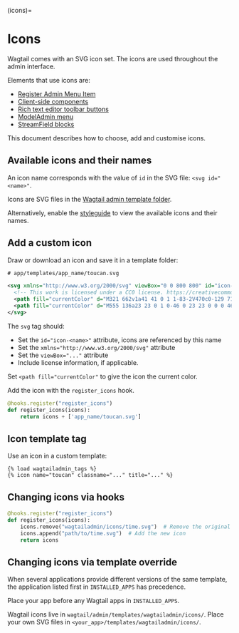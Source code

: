 (icons)=

# Icons

Wagtail comes with an SVG icon set. The icons are used throughout the admin interface.

Elements that use icons are:

-   [Register Admin Menu Item](register_admin_menu_item)
-   [Client-side components](extending_clientside_components)
-   [Rich text editor toolbar buttons](extending_the_draftail_editor)
-   [ModelAdmin menu](modeladmin_menu_icon)
-   [StreamField blocks](custom_streamfield_blocks)

This document describes how to choose, add and customise icons.

## Available icons and their names

An icon name corresponds with the value of `id` in the SVG file: `<svg id="<name>"`.

Icons are SVG files in the [Wagtail admin template folder](https://github.com/wagtail/wagtail/tree/main/wagtail/admin/templates/wagtailadmin/icons).

Alternatively, enable the [styleguide](styleguide) to view the available icons and their names.

## Add a custom icon

Draw or download an icon and save it in a template folder:

```xml
# app/templates/app_name/toucan.svg

<svg xmlns="http://www.w3.org/2000/svg" viewBox="0 0 800 800" id="icon-toucan">
  <!-- This work is licensed under a CC0 license. https://creativecommons.org/publicdomain/zero/1.0/ -->
  <path fill="currentColor" d="M321 662v1a41 41 0 1 1-83-2V470c0-129 71-221 222-221 122 0 153-42 153-93 0-34-18-60-53-72v-4c147 23 203 146 203 257 0 107-80 247-277 247v79a41 41 0 1 1-82-1v46a41 41 0 0 1-83 0v-46Z"/>
  <path fill="currentColor" d="M555 136a23 23 0 1 0-46 0 23 23 0 0 0 46 0Zm-69-57H175c-60 0-137 36-137 145l9-8 367 6 72 18V79Z"/>
</svg>
```

The `svg` tag should:

-   Set the `id="icon-<name>"` attribute, icons are referenced by this name
-   Set the `xmlns="http://www.w3.org/2000/svg"` attribute
-   Set the `viewBox="..."` attribute
-   Include license information, if applicable.

Set `<path fill="currentColor"` to give the icon the current color.

Add the icon with the `register_icons` hook.

```python
@hooks.register("register_icons")
def register_icons(icons):
    return icons + ['app_name/toucan.svg']
```

## Icon template tag

Use an icon in a custom template:

```html+django
{% load wagtailadmin_tags %}
{% icon name="toucan" classname="..." title="..." %}
```

## Changing icons via hooks

```python
@hooks.register("register_icons")
def register_icons(icons):
    icons.remove("wagtailadmin/icons/time.svg")  # Remove the original icon
    icons.append("path/to/time.svg")  # Add the new icon
    return icons
```

## Changing icons via template override

When several applications provide different versions of the same template, the application listed first in `INSTALLED_APPS` has precedence.

Place your app before any Wagtail apps in `INSTALLED_APPS`.

Wagtail icons live in `wagtail/admin/templates/wagtailadmin/icons/`.
Place your own SVG files in `<your_app>/templates/wagtailadmin/icons/`.

